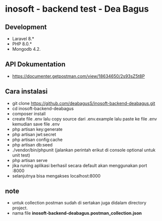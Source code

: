 # inosoft - backend test - Dea Bagus

## Development
- Laravel 8.*
- PHP 8.0.*
- Mongodb 4.2.

## API Dokumentation
- https://documenter.getpostman.com/view/18634650/2s93sZ5t8P

## Cara instalasi
- git clone https://github.com/deabagusS/inosoft-backend-deabagus.git
- cd inosoft-backend-deabagus
- composer install
- create file .env lalu copy source dari .env.example lalu paste ke file .env kemudian save file .env
- php artisan key:generate
- php artisan jwt:secret
- php artisan config:cache
- php artisan db:seed
- ./vendor/bin/phpunit (jalankan perintah erikut di console optional untuk unit test)
- php artisan serve
- jika runing aplikasi berhasil secara default akan menggunakan port :8000 
- selanjutnya bisa mengakses localhost:8000

## note
- untuk collection postman sudah di sertakan juga didalam directory project. 
- nama file **inosoft-backend-deabagus.postman_collection.json**
